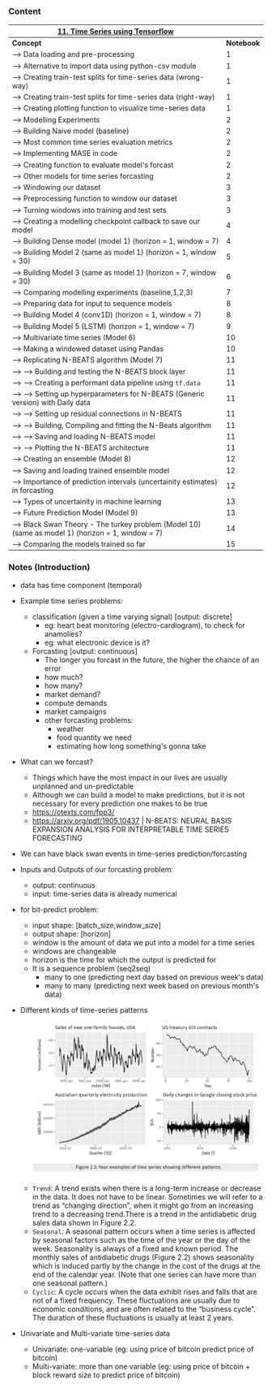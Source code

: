 ### Content

| <u>**11. Time Series using Tensorflow**</u>  ||
|---------|----------|
| **Concept** | **Notebook** |
|--> Data loading and pre-processing|1|
|--> Alternative to import data using python-csv module |1|
|--> Creating train-test splits for time-series data (wrong-way)|1|
|--> Creating train-test splits for time-series data (right-way)|1|
|--> Creating plotting function to visualize time-series data |1|
|--> Modelling Experiments |2|
|--> Building Naive model (baseline) |2|
|--> Most common time series evaluation metrics |2|
|--> Implementing MASE in code |2|
|--> Creating function to evaluate model's forcast |2|
|--> Other models for time series forcasting|2|
|--> Windowing our dataset|3|
|--> Preprocessing function to window our dataset|3|
|--> Turning windows into training and test sets|3|
|--> Creating a modelling checkpoint callback to save our model|4|
|--> Building Dense model (model 1) (horizon = 1, window = 7)|4|
|--> Building Model 2 (same as model 1) (horizon = 1, window = 30)|5|
|--> Building Model 3 (same as model 1) (horizon = 7, window = 30)|6|
|--> Comparing modelling experiments (baseline,1,2,3)|7|
|--> Preparing data for input to sequence models |8|
|--> Building Model 4 (conv1D) (horizon = 1, window = 7)|8|
|--> Building Model 5 (LSTM) (horizon = 1, window = 7)|9|
|--> Multivariate time series (Model 6)|10|
|--> Making a windowed dataset using Pandas|10|
|--> Replicating N-BEATS algorithm (Model 7)|11|
|--> --> Building and testing the N-BEATS block layer|11|
|--> --> Creating a performant data pipeline using `tf.data` |11|
|--> --> Setting up hyperparameters for N-BEATS (Generic version) with Daily data |11|
|--> --> Setting up residual connections in N-BEATS |11|
|--> --> Building, Compiling and fitting the N-Beats algorithm |11|
|--> --> Saving and loading N-BEATS model |11|
|--> --> Plotting the N-BEATS architecture  |11|
|--> Creating an ensemble (Model 8) |12|
|--> Saving and loading trained ensemble model |12|
|--> Importance of prediction intervals (uncertainity estimates) in forcasting |12|
|--> Types of uncertainity in machine learning |13|
|--> Future Prediction Model (Model 9)|13|
|--> Black Swan Theory - The turkey problem (Model 10) (same as model 1) (horizon = 1, window = 7) |14|
|--> Comparing the models trained so far |15|
 

### Notes (Introduction)
* data has time component (temporal)
* Example time series problems:
  * classification (given a time varying signal) [output: discrete]
    * eg: heart beat monitoring (electro-cardiogram), to check for anamolies?
    * eg: what electronic device is it?
  * Forcasting [output: continuous]
    * The longer you forcast in the future, the higher the chance of an error
    * how much?
    * how many?
    * market demand?
    * compute demands
    * market campaigns
    * other forcasting problems:
      * weather
      * food quantity we need
      * estimating how long something's gonna take
* What can we forcast?
  * Things which have the most impact in our lives are usually unplanned and un-predictable
  * Although we can build a model to make predictions, but it is not necessary for every prediction one makes to be true
  * https://otexts.com/fpp3/
  * https://arxiv.org/pdf/1905.10437 | N-BEATS: NEURAL BASIS EXPANSION ANALYSIS FOR
INTERPRETABLE TIME SERIES FORECASTING
* We can have black swan events in time-series prediction/forcasting
* Inputs and Outputs of our forcasting problem:
  * output: continuous
  * input: time-series data is already numerical
* for bit-predict problem:
  * input shape: [batch_size,window_size]
  * output shape: [horizon]
  * window is the amount of data we put into a model for a time series
  * windows are changeable
  * horizon is the time for which the output is predicted for
  * It is a sequence problem (seq2seq)
    * many to one (predicting next day based on previous week's data)
    * many to many (predicting next week based on previous month's data)
* Different kinds of time-series patterns
  
  <img src ='time_series_patterns.png'></img>
  * `Trend`: A trend exists when there is a long-term increase or decrease in the data. It does not have to be linear. Sometimes we will refer to a trend as “changing direction”, when it might go from an increasing trend to a decreasing trend.There is a trend in the antidiabetic drug sales data shown in Figure 2.2.
  * `Seasonal`: A seasonal pattern occurs when a time series is affected by seasonal factors such as the time of the year or the day of the week. Seasonality is always of a fixed and known period. The monthly sales of antidiabetic drugs (Figure 2.2) shows seasonality which is induced partly by the change in the cost of the drugs at the end of the calendar year. (Note that one series can have more than one seasonal pattern.)
  * `Cyclic`: A cycle occurs when the data exhibit rises and falls that are not of a fixed frequency. These fluctuations are usually due to economic conditions, and are often related to the “business cycle”. The duration of these fluctuations is usually at least 2 years.
  
* Univariate and Multi-variate time-series data
  * Univariate: one-variable (eg: using price of bitcoin predict price of bitcoin)
  * Multi-variate: more than one variable (eg: using price of bitcoin + block reward size to predict price of bitcoin)

    
